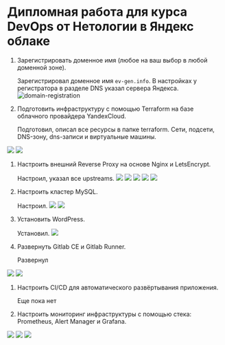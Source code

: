 # Дипломная работа для курса DevOps от Нетологии в Яндекс облаке

1. Зарегистрировать доменное имя (любое на ваш выбор в любой доменной зоне).
    
    Зарегистрировал доменное имя `ev-gen.info`. В настройках у регистратора в разделе DNS указал сервера Яндекса.
![domain-registration](https://github.com/evgeniy-skt/devops-diplom/blob/main/screenshots/domain-registration.png)

1. Подготовить инфраструктуру с помощью Terraform на базе облачного провайдера YandexCloud.

    Подготовил, описал все ресурсы в папке terraform. Сети, подсети, DNS-зону, dns-записи и виртуальные машины.

![](https://github.com/evgeniy-skt/devops-diplom/blob/main/screenshots/yandex-vm-list.png)
![](https://github.com/evgeniy-skt/devops-diplom/blob/main/screenshots/yandex-dns.png)

1. Настроить внешний Reverse Proxy на основе Nginx и LetsEncrypt.

    Настроил, указал все upstreams.
![](https://github.com/evgeniy-skt/devops-diplom/blob/main/screenshots/gitlab-cert.png)
![](https://github.com/evgeniy-skt/devops-diplom/blob/main/screenshots/wordpress-cert.png)
![](https://github.com/evgeniy-skt/devops-diplom/blob/main/screenshots/alertmanager-cert.png)
![](https://github.com/evgeniy-skt/devops-diplom/blob/main/screenshots/grafana-cert.png)
![](https://github.com/evgeniy-skt/devops-diplom/blob/main/screenshots/prometheus-cert.png)

1. Настроить кластер MySQL.

    Настроил.
![](https://github.com/evgeniy-skt/devops-diplom/blob/main/screenshots/mysql-replication-status.png)
![](https://github.com/evgeniy-skt/devops-diplom/blob/main/screenshots/mysql-dbs-list.png)

1. Установить WordPress.

    Установил.
![](https://github.com/evgeniy-skt/devops-diplom/blob/main/screenshots/wordpress-cert.png)

1. Развернуть Gitlab CE и Gitlab Runner.

    Развернул

![](https://github.com/evgeniy-skt/devops-diplom/blob/main/screenshots/gitlab-cert.png)
![](https://github.com/evgeniy-skt/devops-diplom/blob/main/screenshots/gitlab-runner.png)

1. Настроить CI/CD для автоматического развёртывания приложения.

    Еще пока нет

1. Настроить мониторинг инфраструктуры с помощью стека: Prometheus, Alert Manager и Grafana.

![](https://github.com/evgeniy-skt/devops-diplom/blob/main/screenshots/prometheus-status.png)
![](https://github.com/evgeniy-skt/devops-diplom/blob/main/screenshots/alertmanager-status.png)
![](https://github.com/evgeniy-skt/devops-diplom/blob/main/screenshots/grafana-dashboard.png)
